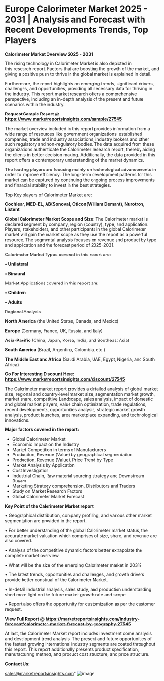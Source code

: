 # Europe Calorimeter Market 2025 - 2031 | Analysis and Forecast with Recent Developments Trends, Top Players

<Strong> Calorimeter Market Overview 2025 - 2031</strong>

The rising technology in Calorimeter Market is also depicted in this research report. Factors that are boosting the growth of the market, and giving a positive push to thrive in the global market is explained in detail.

Furthermore, the report highlights on emerging trends, significant drivers, challenges, and opportunities, providing all necessary data for thriving in the industry. This report market research offers a comprehensive perspective, including an in-depth analysis of the present and future scenarios within the industry.

<strong>Request Sample Report @ <a href=https://www.marketreportsinsights.com/sample/27545>https://www.marketreportsinsights.com/sample/27545</a></strong>

The market overview included in this report provides information from a wide range of resources like government organizations, established companies, trade and industry associations, industry brokers and other such regulatory and non-regulatory bodies. The data acquired from these organizations authenticate the Calorimeter research report, thereby aiding the clients in better decision making. Additionally, the data provided in this report offers a contemporary understanding of the market dynamics.

The leading players are focusing mainly on technological advancements in order to improve efficiency. The long-term development patterns for this market can be captured by continuing the ongoing process improvements and financial stability to invest in the best strategies.

Top Key players of Calorimeter Market are:

<strong>Cochlear, MED-EL, AB(Sonova), Oticon(William Demant), Nurotron, Listent</strong>

<strong><b>Global Calorimeter Market Scope and Size:</b></strong>
The Calorimeter market is declared segment by company, region (country), type, and application. Players, stakeholders, and other participants in the global Calorimeter market will gain the market scope as they use the report as a powerful resource. The segmental analysis focuses on revenue and product by type and application and the forecast period of 2025-2031.

Calorimeter Market Types covered in this report are:

<strong>• Unilateral

• Binaural</strong>

Market Applications covered in this report are:

<strong>• Children

• Adults</strong> 

Regional Analysis

<strong>North America</strong> (the United States, Canada, and Mexico)

<strong>Europe</strong> (Germany, France, UK, Russia, and Italy)

<strong>Asia-Pacific</strong> (China, Japan, Korea, India, and Southeast Asia)

<strong>South America</strong> (Brazil, Argentina, Colombia, etc.)

<strong>The Middle East and Africa</strong> (Saudi Arabia, UAE, Egypt, Nigeria, and South Africa)

<strong>Go For Interesting Discount Here: <a href=https://www.marketreportsinsights.com/discount/27545>https://www.marketreportsinsights.com/discount/27545</a></strong>

The Calorimeter market report provides a detailed analysis of global market size, regional and country-level market size, segmentation market growth, market share, competitive Landscape, sales analysis, impact of domestic and global market players, value chain optimization, trade regulations, recent developments, opportunities analysis, strategic market growth analysis, product launches, area marketplace expanding, and technological innovations.

<strong><b>Major factors covered in the report:</b></strong>
<ul>
  <li>Global Calorimeter Market </li>
  <li>Economic Impact on the Industry</li>
  <li>Market Competition in terms of Manufacturers</li>
  <li>Production, Revenue (Value) by geographical segmentation</li>
  <li>Production, Revenue (Value), Price Trend by Type</li>
  <li>Market Analysis by Application</li>
  <li>Cost Investigation</li>
  <li>Industrial Chain, Raw material sourcing strategy and Downstream Buyers</li>
  <li>Marketing Strategy comprehension, Distributors and Traders</li>
  <li>Study on Market Research Factors</li>
  <li>Global Calorimeter Market Forecast</li>
</ul>

<strong><b>Key Point of the Calorimeter Market report:</b></strong>

• Geographical distribution, company profiling, and various other market segmentation are provided in the report.

• For better understanding of the global Calorimeter market status, the accurate market valuation which comprises of size, share, and revenue are also covered.

• Analysis of the competitive dynamic factors better extrapolate the complete market overview

• What will be the size of the emerging Calorimeter market in 2031?

• The latest trends, opportunities and challenges, and growth drivers provide better construal of the Calorimeter Market.

• In-detail industrial analysis, sales study, and production understanding shed more light on the future market growth rate and scope.

• Report also offers the opportunity for customization as per the customer request.

<strong><b>View Full Report @ <a href=https://marketreportsinsights.com/industry-forecast/calorimeter-market-forecast-by-geography-27545>https://marketreportsinsights.com/industry-forecast/calorimeter-market-forecast-by-geography-27545</a></b></strong>


At last, the Calorimeter Market report includes investment come analysis and development trend analysis. The present and future opportunities of the fastest growing international industry segments are coated throughout this report. This report additionally presents product specification, manufacturing method, and product cost structure, and price structure.

<strong>Contact Us:</strong>

sales@marketreportsinsights.com"
![image](https://github.com/user-attachments/assets/c970fc77-72fb-44b1-b6eb-25ebdd69febd)

